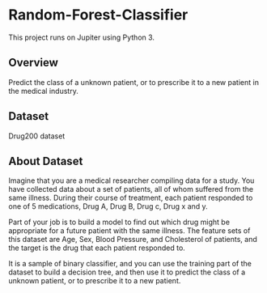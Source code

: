 # Random-Forest-Classifier
This project runs on Jupiter using Python 3.
## Overview
Predict the class of a unknown patient, or to prescribe it to a new patient in the medical industry.
## Dataset
Drug200 dataset
## About Dataset
Imagine that you are a medical researcher compiling data for a study. You have collected data about a set of patients, all of whom suffered from the same illness. During their course of treatment, each patient responded to one of 5 medications, Drug A, Drug B, Drug c, Drug x and y.

Part of your job is to build a model to find out which drug might be appropriate for a future patient with the same illness. The feature sets of this dataset are Age, Sex, Blood Pressure, and Cholesterol of patients, and the target is the drug that each patient responded to.

It is a sample of binary classifier, and you can use the training part of the dataset to build a decision tree, and then use it to predict the class of a unknown patient, or to prescribe it to a new patient.
